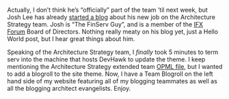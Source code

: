 Actually, I don’t think he’s “officially” part of the team ’til next
week, but Josh Lee has already [started a
blog](http://blogs.msdn.com/finservguy) about his new job on the
Architecture Strategy team. Josh is “The FinServ Guy”, and is a member
of the [IFX Forum](http://www.ifxforum.org/ifxforum.org/index.cfm) Board
of Directors. Nothing really meaty on his blog yet, just a Hello World
post, but I hear great things about him.

Speaking of the Architecture Strategy team, I *finally* took 5 minutes
to term serv into the machine that hosts DevHawk to update the theme. I
keep mentioning the Architecture Strategy extended team [OPML
file](http://devhawk.net/neat.opml.aspx), but I wanted to add a blogroll
to the site theme. Now, I have a Team Blogroll on the left hand side of
my website featuring all of my blogging teammates as well as all the
blogging architect evangelists. Enjoy. 
